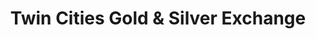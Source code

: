 ---
title: "Twin Cities Gold & Silver Exchange"
url: /saint-louis-park/twin-cities-gold-and-silver-exchange/
shop: jewelry
---